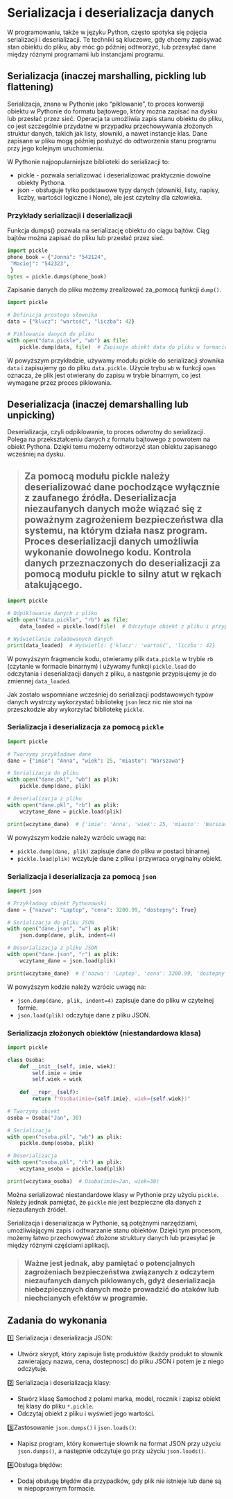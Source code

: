# Serializacja i deserializacja danych

W programowaniu, także w języku Python, często spotyka się pojęcia serializacji i deserializacji. Te techniki są kluczowe, gdy chcemy zapisywać stan obiektu do pliku, aby móc go później odtworzyć, lub przesyłać dane między różnymi programami lub instancjami programu. 

## Serializacja (inaczej marshalling, pickling lub flattening)
Serializacja, znana w Pythonie jako “piklowanie”, to proces konwersji obiektu w Pythonie do formatu bajtowego, który można zapisać na dysku lub przesłać przez sieć. Operacja ta umożliwia zapis stanu obiektu do pliku, co jest szczególnie przydatne w przypadku przechowywania złożonych struktur danych, takich jak listy, słowniki, a nawet instancje klas. Dane zapisane
w pliku mogą później posłużyć do odtworzenia stanu programu przy jego kolejnym uruchomieniu.

W Pythonie najpopularniejsze biblioteki do serializacji to:
* pickle - pozwala serializować i deserializować praktycznie dowolne obiekty Pythona.
* json - obsługuje tylko podstawowe typy danych (słowniki, listy, napisy, liczby, wartości logiczne i None), ale jest czytelny dla człowieka.

### Przykłady serializacji i deserializacji

Funkcja dumps() pozwala na serializację obiektu do ciągu bajtów. Ciąg bajtów można zapisać do pliku lub przesłać przez sieć.
```python
import pickle
phone_book = {"Jonna": "542124",
 "Maciej": "542323",
 }
bytes = pickle.dumps(phone_book)
```

Zapisanie danych do pliku możemy zrealizować za_pomocą funkcji `dump()`.
```python
import pickle

# Definicja prostego słownika
data = {"klucz": "wartość", "liczba": 42}

# Piklowanie danych do pliku
with open("data.pickle", "wb") as file:
    pickle.dump(data, file)  # Zapisuje obiekt data do pliku w formacie pickle
```

W powyższym przykładzie, używamy modułu pickle do serializacji słownika `data` i zapisujemy go do pliku `data.pickle`. Użycie trybu `wb` w funkcji `open` oznacza, że plik jest otwierany do zapisu w trybie binarnym, co jest wymagane przez proces piklowania.

## Deserializacja (inaczej demarshalling lub unpicking)
Deserializacja, czyli odpiklowanie, to proces odwrotny do serializacji. Polega na przekształceniu danych z formatu bajtowego z powrotem na obiekt Pythona. Dzięki temu możemy odtworzyć stan obiektu zapisanego wcześniej na dysku.

> ## Za pomocą modułu pickle należy deserializować dane pochodzące wyłącznie z zaufanego źródła. Deserializacja niezaufanych danych może wiązać się z poważnym zagrożeniem bezpieczeństwa dla systemu, na którym działa nasz program. Proces deserializacji danych umożliwia wykonanie dowolnego kodu. Kontrola danych przeznaczonych do deserializacji za pomocą modułu pickle to silny atut w rękach atakującego.

```python
import pickle

# Odpiklowanie danych z pliku
with open("data.pickle", "rb") as file:
    data_loaded = pickle.load(file)  # Odczytuje obiekt z pliku i przypisuje do zmiennej data_loaded

# Wyświetlanie załadowanych danych
print(data_loaded)  # Wyświetli: {'klucz': 'wartość', 'liczba': 42}
```

W powyższym fragmencie kodu, otwieramy plik `data.pickle` w trybie `rb` (czytanie w formacie binarnym) i używamy funkcji `pickle.load` do odczytania i deserializacji danych z pliku, a następnie przypisujemy je do zmiennej `data_loaded`.

Jak zostało wspomniane wcześniej do serializacji podstawowych typów danych wystrczy wykorzystać bibliotekę `json` lecz nic nie stoi na przeszkodzie aby wykorzytać bibliotekę `pickle`. 

### Serializacja i deserializacja za pomocą `pickle`
```python
import pickle

# Tworzymy przykładowe dane
dane = {"imie": "Anna", "wiek": 25, "miasto": "Warszawa"}

# Serializacja do pliku
with open("dane.pkl", "wb") as plik:
    pickle.dump(dane, plik)

# Deserializacja z pliku
with open("dane.pkl", "rb") as plik:
    wczytane_dane = pickle.load(plik)

print(wczytane_dane)  # {'imie': 'Anna', 'wiek': 25, 'miasto': 'Warszawa'}
```
W powyższym kodzie należy wzrócic uwagę na:
* `pickle.dump(dane, plik)` zapisuje dane do pliku w postaci binarnej.
* `pickle.load(plik)` wczytuje dane z pliku i przywraca oryginalny obiekt.

### Serializacja i deserializacja za pomocą `json`
```python
import json

# Przykładowy obiekt Pythonowski
dane = {"nazwa": "Laptop", "cena": 3200.99, "dostepny": True}

# Serializacja do pliku JSON
with open("dane.json", "w") as plik:
    json.dump(dane, plik, indent=4)

# Deserializacja z pliku JSON
with open("dane.json", "r") as plik:
    wczytane_dane = json.load(plik)

print(wczytane_dane)  # {'nazwa': 'Laptop', 'cena': 3200.99, 'dostepny': True}
```
W powyższym kodzie należy wzrócic uwagę na:
* `json.dump(dane, plik, indent=4)` zapisuje dane do pliku w czytelnej formie.
* `json.load(plik)` odczytuje dane z pliku JSON.

### Serializacja złożonych obiektów (niestandardowa klasa)
```Python
import pickle

class Osoba:
    def __init__(self, imie, wiek):
        self.imie = imie
        self.wiek = wiek
    
    def __repr__(self):
        return f"Osoba(imie={self.imie}, wiek={self.wiek})"

# Tworzymy obiekt
osoba = Osoba("Jan", 30)

# Serializacja
with open("osoba.pkl", "wb") as plik:
    pickle.dump(osoba, plik)

# Deserializacja
with open("osoba.pkl", "rb") as plik:
    wczytana_osoba = pickle.load(plik)

print(wczytana_osoba)  # Osoba(imie=Jan, wiek=30)
```
Można serializować niestandardowe klasy w Pythonie przy użyciu `pickle`.
Należy jednak pamiętać, że `pickle` nie jest bezpieczne dla danych z niezaufanych źródeł.

Serializacja i deserializacja w Pythonie, są potężnymi narzędziami, umożliwiającymi zapis i odtwarzanie stanu obiektów. Dzięki tym procesom, możemy łatwo przechowywać złożone struktury danych lub przesyłać je między różnymi częściami aplikacji. 
> ### Ważne jest jednak, aby pamiętać o potencjalnych zagrożeniach bezpieczeństwa związanych z odczytem niezaufanych danych piklowanych, gdyż deserializacja niebezpiecznych danych może prowadzić do ataków lub niechcianych efektów w programie.

## Zadania do wykonania
:one: Serializacja i deserializacja JSON:
* Utwórz skrypt, który zapisuje listę produktów (każdy produkt to słownik zawierający nazwa, cena, dostepnosc) do pliku JSON i potem je z niego odczytuje.
  
:two: Serializacja i deserializacja klasy:
* Stwórz klasę Samochod z polami marka, model, rocznik i zapisz obiekt tej klasy do pliku `*.pickle`.
* Odczytaj obiekt z pliku i wyświetl jego wartości.
  
:three:Zastosowanie `json.dumps()` i `json.loads()`:
* Napisz program, który konwertuje słownik na format JSON przy użyciu `json.dumps()`, a następnie odczytuje go przy użyciu `json.loads()`.
  
:four:Obsługa błędów:
* Dodaj obsługę błędów dla przypadków, gdy plik nie istnieje lub dane są w niepoprawnym formacie.
